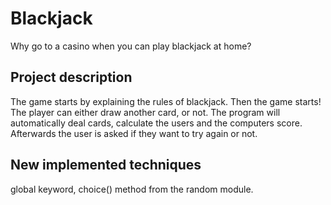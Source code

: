 # Blackjack

Why go to a casino when you can play blackjack at home?

## Project description
The game starts by explaining the rules of blackjack. Then the game starts! The player can either draw another card, or not.
The program will automatically deal cards, calculate the users and the computers score. Afterwards the user is asked if they want to try again or not.

## New implemented techniques
global keyword, choice() method from the random module. 
